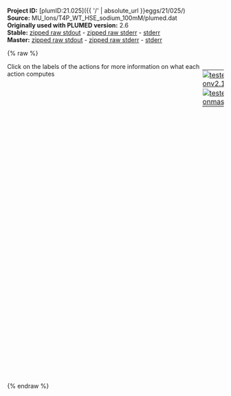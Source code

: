 **Project ID:** [plumID:21.025]({{ '/' | absolute_url }}eggs/21/025/)  
**Source:** MU_Ions/T4P_WT_HSE_sodium_100mM/plumed.dat  
**Originally used with PLUMED version:** 2.6  
**Stable:** [zipped raw stdout](plumed.dat.plumed.stdout.txt.zip) - [zipped raw stderr](plumed.dat.plumed.stderr.txt.zip) - [stderr](plumed.dat.plumed.stderr)  
**Master:** [zipped raw stdout](plumed.dat.plumed_master.stdout.txt.zip) - [zipped raw stderr](plumed.dat.plumed_master.stderr.txt.zip) - [stderr](plumed.dat.plumed_master.stderr)  

{% raw %}
<div style="width: 100%; float:left">
<div style="width: 90%; float:left" id="value_details_data/MU_Ions/T4P_WT_HSE_sodium_100mM/plumed.dat"> Click on the labels of the actions for more information on what each action computes </div>
<div style="width: 10%; float:left"><table><tr><td style="padding:1px"><a href="plumed.dat.plumed.stderr"><img src="https://img.shields.io/badge/v2.10-passing-green.svg" alt="tested onv2.10" /></a></td></tr><tr><td style="padding:1px"><a href="plumed.dat.plumed_master.stderr"><img src="https://img.shields.io/badge/master-passing-green.svg" alt="tested onmaster" /></a></td></tr></table></div></div>
<pre style="width=97%;">
<b name="data/MU_Ions/T4P_WT_HSE_sodium_100mM/plumed.datd0" onclick='showPath("data/MU_Ions/T4P_WT_HSE_sodium_100mM/plumed.dat","data/MU_Ions/T4P_WT_HSE_sodium_100mM/plumed.datd0","data/MU_Ions/T4P_WT_HSE_sodium_100mM/plumed.datd0","black")'>d0</b><span style="display:none;" id="data/MU_Ions/T4P_WT_HSE_sodium_100mM/plumed.datd0">The DISTANCE action with label <b>d0</b> calculates the following quantities:<table  align="center" frame="void" width="95%" cellpadding="5%"><tr><td width="5%"><b> Quantity </b>  </td><td width="5%"><b> Type </b>  </td><td><b> Description </b> </td></tr><tr><td width="5%">d0</td><td width="5%"><font color="black">scalar</font></td><td>the DISTANCE between this pair of atoms</td></tr></table></span>: <span class="plumedtooltip" style="color:green">DISTANCE<span class="right">Calculate the distance between a pair of atoms. <a href="https://www.plumed.org/doc-master/user-doc/html/_d_i_s_t_a_n_c_e.html" style="color:green">More details</a><i></i></span></span> <span class="plumedtooltip">ATOMS<span class="right">the pair of atom that we are calculating the distance between<i></i></span></span>=727,2885
<b name="data/MU_Ions/T4P_WT_HSE_sodium_100mM/plumed.datd1" onclick='showPath("data/MU_Ions/T4P_WT_HSE_sodium_100mM/plumed.dat","data/MU_Ions/T4P_WT_HSE_sodium_100mM/plumed.datd1","data/MU_Ions/T4P_WT_HSE_sodium_100mM/plumed.datd1","black")'>d1</b><span style="display:none;" id="data/MU_Ions/T4P_WT_HSE_sodium_100mM/plumed.datd1">The DISTANCE action with label <b>d1</b> calculates the following quantities:<table  align="center" frame="void" width="95%" cellpadding="5%"><tr><td width="5%"><b> Quantity </b>  </td><td width="5%"><b> Type </b>  </td><td><b> Description </b> </td></tr><tr><td width="5%">d1</td><td width="5%"><font color="black">scalar</font></td><td>the DISTANCE between this pair of atoms</td></tr></table></span>: <span class="plumedtooltip" style="color:green">DISTANCE<span class="right">Calculate the distance between a pair of atoms. <a href="https://www.plumed.org/doc-master/user-doc/html/_d_i_s_t_a_n_c_e.html" style="color:green">More details</a><i></i></span></span> <span class="plumedtooltip">ATOMS<span class="right">the pair of atom that we are calculating the distance between<i></i></span></span>=2791,4949
<b name="data/MU_Ions/T4P_WT_HSE_sodium_100mM/plumed.datd2" onclick='showPath("data/MU_Ions/T4P_WT_HSE_sodium_100mM/plumed.dat","data/MU_Ions/T4P_WT_HSE_sodium_100mM/plumed.datd2","data/MU_Ions/T4P_WT_HSE_sodium_100mM/plumed.datd2","black")'>d2</b><span style="display:none;" id="data/MU_Ions/T4P_WT_HSE_sodium_100mM/plumed.datd2">The DISTANCE action with label <b>d2</b> calculates the following quantities:<table  align="center" frame="void" width="95%" cellpadding="5%"><tr><td width="5%"><b> Quantity </b>  </td><td width="5%"><b> Type </b>  </td><td><b> Description </b> </td></tr><tr><td width="5%">d2</td><td width="5%"><font color="black">scalar</font></td><td>the DISTANCE between this pair of atoms</td></tr></table></span>: <span class="plumedtooltip" style="color:green">DISTANCE<span class="right">Calculate the distance between a pair of atoms. <a href="https://www.plumed.org/doc-master/user-doc/html/_d_i_s_t_a_n_c_e.html" style="color:green">More details</a><i></i></span></span> <span class="plumedtooltip">ATOMS<span class="right">the pair of atom that we are calculating the distance between<i></i></span></span>=4855,7013
<b name="data/MU_Ions/T4P_WT_HSE_sodium_100mM/plumed.datd3" onclick='showPath("data/MU_Ions/T4P_WT_HSE_sodium_100mM/plumed.dat","data/MU_Ions/T4P_WT_HSE_sodium_100mM/plumed.datd3","data/MU_Ions/T4P_WT_HSE_sodium_100mM/plumed.datd3","black")'>d3</b><span style="display:none;" id="data/MU_Ions/T4P_WT_HSE_sodium_100mM/plumed.datd3">The DISTANCE action with label <b>d3</b> calculates the following quantities:<table  align="center" frame="void" width="95%" cellpadding="5%"><tr><td width="5%"><b> Quantity </b>  </td><td width="5%"><b> Type </b>  </td><td><b> Description </b> </td></tr><tr><td width="5%">d3</td><td width="5%"><font color="black">scalar</font></td><td>the DISTANCE between this pair of atoms</td></tr></table></span>: <span class="plumedtooltip" style="color:green">DISTANCE<span class="right">Calculate the distance between a pair of atoms. <a href="https://www.plumed.org/doc-master/user-doc/html/_d_i_s_t_a_n_c_e.html" style="color:green">More details</a><i></i></span></span> <span class="plumedtooltip">ATOMS<span class="right">the pair of atom that we are calculating the distance between<i></i></span></span>=6974,478

<b name="data/MU_Ions/T4P_WT_HSE_sodium_100mM/plumed.datuw" onclick='showPath("data/MU_Ions/T4P_WT_HSE_sodium_100mM/plumed.dat","data/MU_Ions/T4P_WT_HSE_sodium_100mM/plumed.datuw","data/MU_Ions/T4P_WT_HSE_sodium_100mM/plumed.datuw","black")'>uw</b><span style="display:none;" id="data/MU_Ions/T4P_WT_HSE_sodium_100mM/plumed.datuw">The UPPER_WALLS action with label <b>uw</b> calculates the following quantities:<table  align="center" frame="void" width="95%" cellpadding="5%"><tr><td width="5%"><b> Quantity </b>  </td><td width="5%"><b> Type </b>  </td><td><b> Description </b> </td></tr><tr><td width="5%">uw.bias</td><td width="5%"><font color="black">scalar</font></td><td>the instantaneous value of the bias potential</td></tr><tr><td width="5%">uw.force2</td><td width="5%"><font color="black">scalar</font></td><td>the instantaneous value of the squared force due to this bias potential</td></tr></table></span>: <span class="plumedtooltip" style="color:green">UPPER_WALLS<span class="right">Defines a wall for the value of one or more collective variables, <a href="https://www.plumed.org/doc-master/user-doc/html/_u_p_p_e_r__w_a_l_l_s.html" style="color:green">More details</a><i></i></span></span> <span class="plumedtooltip">ARG<span class="right">the arguments on which the bias is acting<i></i></span></span>=<b name="data/MU_Ions/T4P_WT_HSE_sodium_100mM/plumed.datd0">d0</b>,<b name="data/MU_Ions/T4P_WT_HSE_sodium_100mM/plumed.datd1">d1</b>,<b name="data/MU_Ions/T4P_WT_HSE_sodium_100mM/plumed.datd2">d2</b>,<b name="data/MU_Ions/T4P_WT_HSE_sodium_100mM/plumed.datd3">d3</b> <span class="plumedtooltip">KAPPA<span class="right">the force constant for the wall<i></i></span></span>=1000.0,1000.0,1000.0,1000.0 <span class="plumedtooltip">AT<span class="right">the positions of the wall<i></i></span></span>=2.5,2.7,2.5,2.0
<b name="data/MU_Ions/T4P_WT_HSE_sodium_100mM/plumed.datlw" onclick='showPath("data/MU_Ions/T4P_WT_HSE_sodium_100mM/plumed.dat","data/MU_Ions/T4P_WT_HSE_sodium_100mM/plumed.datlw","data/MU_Ions/T4P_WT_HSE_sodium_100mM/plumed.datlw","black")'>lw</b><span style="display:none;" id="data/MU_Ions/T4P_WT_HSE_sodium_100mM/plumed.datlw">The LOWER_WALLS action with label <b>lw</b> calculates the following quantities:<table  align="center" frame="void" width="95%" cellpadding="5%"><tr><td width="5%"><b> Quantity </b>  </td><td width="5%"><b> Type </b>  </td><td><b> Description </b> </td></tr><tr><td width="5%">lw.bias</td><td width="5%"><font color="black">scalar</font></td><td>the instantaneous value of the bias potential</td></tr><tr><td width="5%">lw.force2</td><td width="5%"><font color="black">scalar</font></td><td>the instantaneous value of the squared force due to this bias potential</td></tr></table></span>: <span class="plumedtooltip" style="color:green">LOWER_WALLS<span class="right">Defines a wall for the value of one or more collective variables, <a href="https://www.plumed.org/doc-master/user-doc/html/_l_o_w_e_r__w_a_l_l_s.html" style="color:green">More details</a><i></i></span></span> <span class="plumedtooltip">ARG<span class="right">the arguments on which the bias is acting<i></i></span></span>=<b name="data/MU_Ions/T4P_WT_HSE_sodium_100mM/plumed.datd0">d0</b>,<b name="data/MU_Ions/T4P_WT_HSE_sodium_100mM/plumed.datd1">d1</b>,<b name="data/MU_Ions/T4P_WT_HSE_sodium_100mM/plumed.datd2">d2</b>,<b name="data/MU_Ions/T4P_WT_HSE_sodium_100mM/plumed.datd3">d3</b> <span class="plumedtooltip">KAPPA<span class="right">the force constant for the wall<i></i></span></span>=1000.0,1000.0,1000.0,1000.0 <span class="plumedtooltip">AT<span class="right">the positions of the wall<i></i></span></span>=1.0,1.2,1.0,0.5

<span class="plumedtooltip" style="color:green">PRINT<span class="right">Print quantities to a file. <a href="https://www.plumed.org/doc-master/user-doc/html/_p_r_i_n_t.html" style="color:green">More details</a><i></i></span></span> <span class="plumedtooltip">FILE<span class="right">the name of the file on which to output these quantities<i></i></span></span>=COLVAR <span class="plumedtooltip">ARG<span class="right">the labels of the values that you would like to print to the file<i></i></span></span>=<b name="data/MU_Ions/T4P_WT_HSE_sodium_100mM/plumed.datd0">d0</b>,<b name="data/MU_Ions/T4P_WT_HSE_sodium_100mM/plumed.datd1">d1</b>,<b name="data/MU_Ions/T4P_WT_HSE_sodium_100mM/plumed.datd2">d2</b>,<b name="data/MU_Ions/T4P_WT_HSE_sodium_100mM/plumed.datd3">d3</b>,<b name="data/MU_Ions/T4P_WT_HSE_sodium_100mM/plumed.datuw">uw.bias</b>,<b name="data/MU_Ions/T4P_WT_HSE_sodium_100mM/plumed.datlw">lw.bias</b> <span class="plumedtooltip">STRIDE<span class="right"> the frequency with which the quantities of interest should be output<i></i></span></span>=50000
</pre>
{% endraw %}
